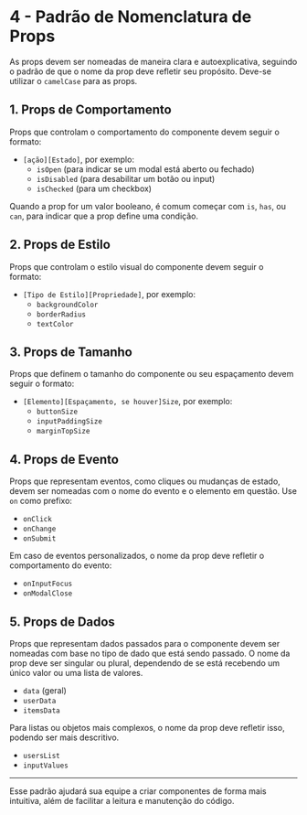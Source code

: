 # 4 - Padrão de Nomenclatura de Props

As props devem ser nomeadas de maneira clara e autoexplicativa, seguindo o padrão de que o nome da prop deve refletir seu propósito. Deve-se utilizar o `camelCase` para as props.

## 1. Props de Comportamento

Props que controlam o comportamento do componente devem seguir o formato:

- `[ação][Estado]`, por exemplo:
  * `isOpen` (para indicar se um modal está aberto ou fechado)
  * `isDisabled` (para desabilitar um botão ou input)
  * `isChecked` (para um checkbox)
  
Quando a prop for um valor booleano, é comum começar com `is`, `has`, ou `can`, para indicar que a prop define uma condição.

## 2. Props de Estilo

Props que controlam o estilo visual do componente devem seguir o formato:

- `[Tipo de Estilo][Propriedade]`, por exemplo:
  * `backgroundColor`
  * `borderRadius`
  * `textColor`

## 3. Props de Tamanho

Props que definem o tamanho do componente ou seu espaçamento devem seguir o formato:

- `[Elemento][Espaçamento, se houver]Size`, por exemplo:
  * `buttonSize`
  * `inputPaddingSize`
  * `marginTopSize`

## 4. Props de Evento

Props que representam eventos, como cliques ou mudanças de estado, devem ser nomeadas com o nome do evento e o elemento em questão. Use `on` como prefixo:

- `onClick`
- `onChange`
- `onSubmit`

Em caso de eventos personalizados, o nome da prop deve refletir o comportamento do evento:

- `onInputFocus`
- `onModalClose`

## 5. Props de Dados

Props que representam dados passados para o componente devem ser nomeadas com base no tipo de dado que está sendo passado. O nome da prop deve ser singular ou plural, dependendo de se está recebendo um único valor ou uma lista de valores.

- `data` (geral)
- `userData`
- `itemsData`
  
Para listas ou objetos mais complexos, o nome da prop deve refletir isso, podendo ser mais descritivo.

- `usersList`
- `inputValues`

---

Esse padrão ajudará sua equipe a criar componentes de forma mais intuitiva, além de facilitar a leitura e manutenção do código.
